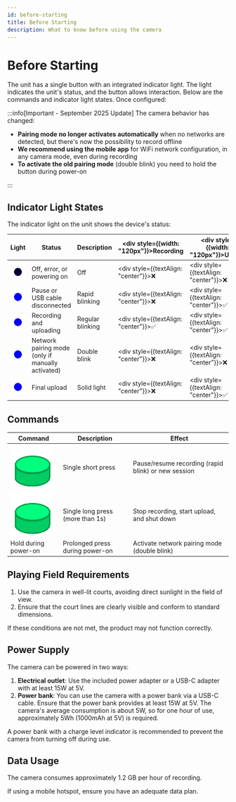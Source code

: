 ```yaml
---
id: before-starting
title: Before Starting
description: What to know before using the camera
---
```


# Before Starting

The unit has a single button with an integrated indicator light. The light indicates the unit's status, and the button allows interaction.
Below are the commands and indicator light states.
Once configured:

:::info[Important - September 2025 Update]
The camera behavior has changed:

- **Pairing mode no longer activates automatically** when no networks are detected, but there's now the possibility to record offline
- **We recommend using the mobile app** for WiFi network configuration, in any camera mode, even during recording
- **To activate the old pairing mode** (double blink) you need to hold the button during power-on

:::

## Indicator Light States

The indicator light on the unit shows the device's status:

| Light                                                      | Status                            | Description        | <div style={{width: "120px"}}>Recording</div> | <div style={{width: "120px"}}>Upload</div>   | <div style={{width: "120px"}}>Pairing</div> |
|------------------------------------------------------------|-----------------------------------|--------------------|---------------------------------------------------|----------------------------------------------|--------------------------------------------------|
| ![off](/img/blink1_1000ms_0_0ms.gif)                      | Off, error, or powering on       | Off               | <div style={{textAlign: "center"}}>❌</div>        | <div style={{textAlign: "center"}}>❌</div>   | <div style={{textAlign: "center"}}>❌</div>       |
| ![rapid_blink](/img/blink1_200ms_50_0ms.gif)              | Pause or USB cable disconnected  | Rapid blinking    | <div style={{textAlign: "center"}}>❌</div>        | <div style={{textAlign: "center"}}>✅</div>   | <div style={{textAlign: "center"}}>❌</div>       |
| ![medium_blink](/img/blink1_1000ms_50_0ms.gif)            | Recording and uploading          | Regular blinking  | <div style={{textAlign: "center"}}>✅</div>        | <div style={{textAlign: "center"}}>✅</div>   | <div style={{textAlign: "center"}}>❌</div>       |
| ![double_blink](/img/blink2_400ms_50_1000ms.gif)          | Network pairing mode (only if manually activated) | Double blink      | <div style={{textAlign: "center"}}>❌</div>        | <div style={{textAlign: "center"}}>❌</div>   | <div style={{textAlign: "center"}}>✅</div>       |
| ![light_on](/img/blink1_1000ms_100_0ms.gif)               | Final upload                     | Solid light      | <div style={{textAlign: "center"}}>❌</div>        | <div style={{textAlign: "center"}}>✅</div>   | <div style={{textAlign: "center"}}>❌</div>       |

## Commands

| Command                                               | Description                         | Effect                                                      |
|------------------------------------------------------|-------------------------------------|--------------------------------------------------------------|
| ![short_press](/img/button_spring_green_short.gif)   | Single short press                  | Pause/resume recording (rapid blink) or new session        |
| ![long_press](/img/button_spring_green_long.gif)     | Single long press (more than 1s)    | Stop recording, start upload, and shut down                 |
| Hold during power-on                                 | Prolonged press during power-on     | Activate network pairing mode (double blink)               |

## Playing Field Requirements

1. Use the camera in well-lit courts, avoiding direct sunlight in the field of view.
2. Ensure that the court lines are clearly visible and conform to standard dimensions.

If these conditions are not met, the product may not function correctly.

## Power Supply

The camera can be powered in two ways:

1. **Electrical outlet**: Use the included power adapter or a USB-C adapter with at least 15W at 5V.
2. **Power bank**: You can use the camera with a power bank via a USB-C cable. Ensure that the power bank provides at least 15W at 5V. The camera's average consumption is about 5W, so for one hour of use, approximately 5Wh (1000mAh at 5V) is required.

A power bank with a charge level indicator is recommended to prevent the camera from turning off during use.

## Data Usage

The camera consumes approximately 1.2 GB per hour of recording.

If using a mobile hotspot, ensure you have an adequate data plan.
